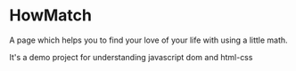 # HowMatch

A page which helps you to find your love of your life with using a little math. 

It's a demo project for understanding javascript dom and html-css
